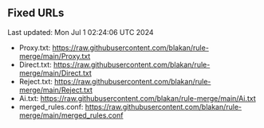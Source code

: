 ## Fixed URLs
Last updated: Mon Jul  1 02:24:06 UTC 2024
- Proxy.txt: https://raw.githubusercontent.com/blakan/rule-merge/main/Proxy.txt
- Direct.txt: https://raw.githubusercontent.com/blakan/rule-merge/main/Direct.txt
- Reject.txt: https://raw.githubusercontent.com/blakan/rule-merge/main/Reject.txt
- Ai.txt: https://raw.githubusercontent.com/blakan/rule-merge/main/Ai.txt
- merged_rules.conf: https://raw.githubusercontent.com/blakan/rule-merge/main/merged_rules.conf
